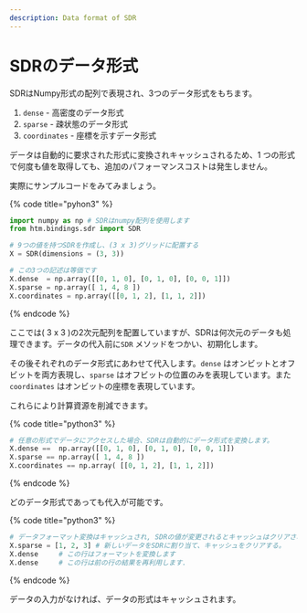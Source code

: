 ```yaml
---
description: Data format of SDR
---
```


# SDRのデータ形式

SDRはNumpy形式の配列で表現され、3つのデータ形式をもちます。

1. `dense` - 高密度のデータ形式
2. `sparse` - 疎状態のデータ形式
3. `coordinates` - 座標を示すデータ形式

データは自動的に要求された形式に変換されキャッシュされるため、1 つの形式で何度も値を取得しても、追加のパフォーマンスコストは発生しません。

実際にサンプルコードをみてみましょう。

{% code title="pyhon3" %}
```python
import numpy as np # SDRはnumpy配列を使用します
from htm.bindings.sdr import SDR

# 9つの値を持つSDRを作成し、(3 x 3)グリッドに配置する
X = SDR(dimensions = (3, 3))

# この3つの記述は等価です
X.dense  = np.array([[0, 1, 0], [0, 1, 0], [0, 0, 1]])
X.sparse = np.array([ 1, 4, 8 ])
X.coordinates = np.array([[0, 1, 2], [1, 1, 2]])
```
{% endcode %}

ここでは\( 3 x 3 \)の2次元配列を配置していますが、SDRは何次元のデータも処理できます。データの代入前に`SDR` メソッドをつかい、初期化します。

その後それぞれのデータ形式にあわせて代入します。`dense` はオンビットとオフビットを両方表現し、`sparse` はオフビットの位置のみを表現しています。また `coordinates` はオンビットの座標を表現しています。

これらにより計算資源を削減できます。

{% code title="python3" %}
```python
# 任意の形式でデータにアクセスした場合、SDRは自動的にデータ形式を変換します。
X.dense ==  np.array([[0, 1, 0], [0, 1, 0], [0, 0, 1]])
X.sparse == np.array([ 1, 4, 8 ])
X.coordinates == np.array( [[0, 1, 2], [1, 1, 2]])
```
{% endcode %}

どのデータ形式であっても代入が可能です。

{% code title="python3" %}
```python
# データフォーマット変換はキャッシュされ, SDRの値が変更されるとキャッシュはクリアされます.
X.sparse = [1, 2, 3] # 新しいデータをSDRに割り当て、キャッシュをクリアする。
X.dense     # この行はフォーマットを変換します
X.dense     # この行は前の行の結果を再利用します.
```
{% endcode %}

データの入力がなければ、データの形式はキャッシュされます。


